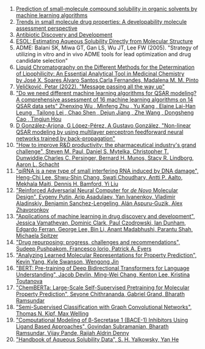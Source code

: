 1. [Prediction of small-molecule compound solubility in organic solvents by machine learning algorithms](https://link.springer.com/article/10.1186/s13321-021-00575-3)
2. [Trends in small molecule drug properties: A developability molecule assessment perspective ](https://www.sciencedirect.com/science/article/abs/pii/S1359644622003592)
3. [Antibiotic Discovery and Development](https://books.google.pl/books?hl=en&lr=&id=E6Dv5XsXU-IC&oi=fnd&pg=PR5&dq=Antibiotic+Discovery+and+Development&ots=DZsQFYp-Ph&sig=FiFiHGkDiqJfkQ9T48nLzVT8P3c&redir_esc=y#v=onepage&q&f=false)
4. [ESOL: Estimating Aqueous Solubility Directly from Molecular Structure](https://www.researchgate.net/publication/8551133_ESOL_Estimating_Aqueous_Solubility_Directly_from_Molecular_Structure#:~:text=The%20ESOL%20descriptor%20is%20primarily%20designed%20to,as%20the%20octanol/water%20logP%2C%20molecular%20weight%2C%20etc.&text=The%20importance%20of%20predicting%20the%20solubility%20of,General%20Solubility%20Equation%2014%20and%20Estimated%20SOLubility.)
5. ADME: Balani SK, Miwa GT, Gan LS, Wu JT, Lee FW (2005). "Strategy of utilizing in vitro and in vivo ADME tools for lead optimization and drug candidate selection"
6. [Liquid Chromatography on the Different Methods for the Determination of Lipophilicity: An Essential Analytical Tool in Medicinal Chemistry by José X. Soares,Álvaro Santos,Carla Fernandes, Madalena M. M. Pinto](https://www.mdpi.com/2227-9040/10/8/340)
7. [Veličković, Petar (2022). "Message passing all the way up"](https://arxiv.org/abs/2202.11097)
8. ["Do we need different machine learning algorithms for QSAR modeling? A comprehensive assessment of 16 machine learning algorithms on 14 QSAR data sets" Zhenxing Wu , Minfeng Zhu , Yu Kang , Elaine Lai-Han Leung , Tailong Lei , Chao Shen , Dejun Jiang , Zhe Wang , Dongsheng Cao , Tingjun Hou](https://academic.oup.com/bib/article/22/4/bbaa321/6032614)
9. [D González-Arjona, G López-Pérez, A Gustavo González, "Non-linear QSAR modeling by using multilayer perceptron feedforward neural networks trained by back-propagation"](https://www.sciencedirect.com/science/article/abs/pii/S0039914001005379)
10. ["How to improve R&D productivity: the pharmaceutical industry's grand challenge", Steven M. Paul, Daniel S. Mytelka, Christopher T. Dunwiddie,Charles C. Persinger, Bernard H. Munos, Stacy R. Lindborg, Aaron L. Schacht](https://www.nature.com/articles/nrd3078)
11. ["qiRNA is a new type of small interfering RNA induced by DNA damage", Heng-Chi Lee, Shwu-Shin Chang, Swati Choudhary, Antti P. Aalto, Mekhala Maiti, Dennis H. Bamford, Yi Liu](https://www.nature.com/articles/nature08041)
12. ["Reinforced Adversarial Neural Computer for _de Novo_ Molecular Design", Evgeny Putin, Arip Asadulaev, Yan Ivanenkov, Vladimir Aladinskiy, Benjamin Sanchez-Lengeling, Alán Aspuru-Guzik, Alex Zhavoronkov](https://pubs.acs.org/doi/10.1021/acs.jcim.7b00690)
13. ["Applications of machine learning in drug discovery and development", Jessica Vamathevan, Dominic Clark, Paul Czodrowski, Ian Dunham, Edgardo Ferran, George Lee, Bin Li, Anant Madabhushi, Parantu Shah, Michaela Spitzer](https://www.nature.com/articles/s41573-019-0024-5)
14. ["Drug repurposing: progress, challenges and recommendations", Sudeep Pushpakom, Francesco Iorio, Patrick A. Eyers](https://www.nature.com/articles/nrd.2018.168)
15. ["Analyzing Learned Molecular Representations for Property Prediction", Kevin Yang, Kyle Swanson, Wengong Jin](https://arxiv.org/abs/1904.01561)
16. ["BERT: Pre-training of Deep Bidirectional Transformers for Language Understanding", Jacob Devlin, Ming-Wei Chang, Kenton Lee, Kristina Toutanova](https://arxiv.org/abs/1810.04805)
17. ["ChemBERTa: Large-Scale Self-Supervised Pretraining for Molecular Property Prediction", Seyone Chithrananda, Gabriel Grand, Bharath Ramsundar](https://arxiv.org/abs/2010.09885)
18. ["Semi-Supervised Classification with Graph Convolutional Networks", Thomas N. Kipf, Max Welling](https://arxiv.org/abs/1609.02907)
19. ["Computational Modeling of β-Secretase 1 (BACE-1) Inhibitors Using Ligand Based Approaches", Govindan Subramanian, Bharath Ramsundar, Vijay Pande, Rajiah Aldrin Denny](https://pubs.acs.org/doi/10.1021/acs.jcim.6b00290)
20. ["Handbook of Aqueous Solubility Data", S. H. Yalkowsky, Yan He](http://ngc.digitallibrary.co.in/bitstream/123456789/2323/1/Handbook%20of%20Aqueous%20Solubility%20Data%202nd%20Ed.%20by%20Samuel%20H.%20Yalkowsky.pdf)
